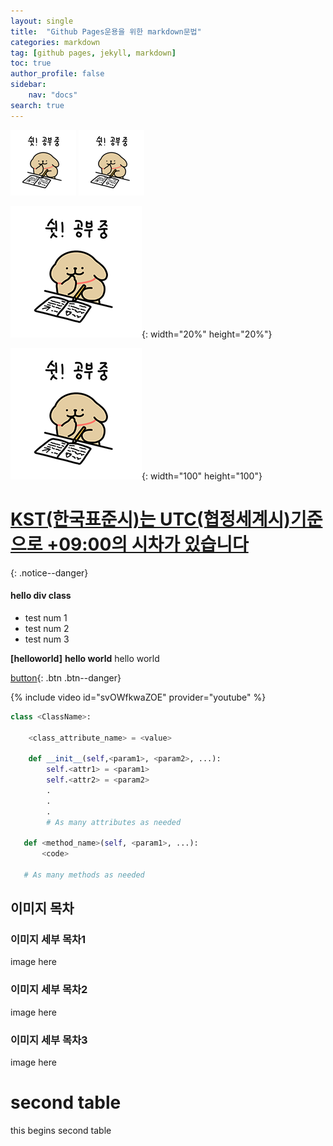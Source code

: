 ```yaml
---
layout: single
title:  "Github Pages운용을 위한 markdown문법"
categories: markdown
tag: [github pages, jekyll, markdown]
toc: true
author_profile: false
sidebar:
    nav: "docs"
search: true
---
```


<img src="/img/retrieverStudy.png" alt="retrieverStudy" style="zoom:50%;" />

<img src="/img/retrieverStudy.png" alt="" style="zoom:50%;" />

![](/img/retrieverStudy.png){: width="20%" height="20%"}

![](/img/retrieverStudy.png){: width="100" height="100"}

# [KST(한국표준시)는 UTC(협정세계시)기준으로 +09:00의 시차가 있습니다](https://time.is/ko/UTC)
{: .notice--danger}

<div class="notice--success">
<h4>hello div class</h4>
<ul>
    <li>test num 1</li>
    <li>test num 2</li>
    <li>test num 3</li>
</ul>
</div>

**[helloworld]**
**hello world**
hello world

[button](https://google.com){: .btn .btn--danger}

{% include video id="svOWfkwaZOE" provider="youtube" %}

```python
class <ClassName>:

    <class_attribute_name> = <value>

    def __init__(self,<param1>, <param2>, ...):
        self.<attr1> = <param1>
        self.<attr2> = <param2>
        .
        .
        .
        # As many attributes as needed
    
   def <method_name>(self, <param1>, ...):
       <code>
       
   # As many methods as needed
```

## 이미지 목차
### 이미지 세부 목차1
image here
### 이미지 세부 목차2
image here
### 이미지 세부 목차3
image here



# second table
this begins second table

